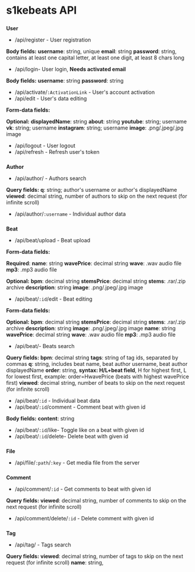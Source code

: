# s1kebeats API
### 
**User**
- /api/register - User registration

**Body fields:**
**username**: string, unique
**email**: string
**password**: string, contains at least one capital letter, at least one digit, at least 8 chars long

- /api/login- User login, **Needs activated email**

**Body fields:**
**username**: string
**password**: string

- /api/activate/`:ActivationLink` - User's account activation
- /api/edit - User's data editing

**Form-data fields:**

**Optional:**
**displayedName**: string
**about**: string
**youtube**: string; username
**vk**: string; username
**instagram**: string; username
**image**: .png/.jpeg/.jpg image

- /api/logout - User logout
- /api/refresh - Refresh user's token
### 
**Author**
- /api/author/ - Authors search

**Query fields:**
**q**:  string; author's username or author's displayedName
**viewed**: decimal string, number of authors to skip on the next request (for infinite scroll)

- /api/author/`:username` - Individual author data
### 
**Beat**

- /api/beat/upload - Beat upload

**Form-data fields:**

**Required**: 
**name**: string
**wavePrice**: decimal string
**wave**: .wav audio file
**mp3**: .mp3 audio file

**Optional:**
**bpm**: decimal string
**stemsPrice**: decimal string
**stems**: .rar/.zip archive
**description**: string
**image**: .png/.jpeg/.jpg image

- /api/beat/`:id`/edit - Beat editing

**Form-data fields:**

**Optional:**
**bpm**: decimal string
**stemsPrice**: decimal string
**stems**: .rar/.zip archive
**description**: string
**image**: .png/.jpeg/.jpg image
**name**: string
**wavePrice**: decimal string
**wave**: .wav audio file
**mp3**: .mp3 audio file

- /api/beat/- Beats search

**Query fields:**
**bpm**: decimal string
**tags**: string of  tag ids, separated by commas
**q**: string, includes beat name, beat author username, beat author displayedName
**order**: string, **syntax: H/L+beat field**, H for highest first, L for lowest first, example: order=HwavePrice (beats with highest wavePrice first)
**viewed**: decimal string, number of beats to skip on the next request (for infinite scroll)

- /api/beat/`:id` - Individual beat data
- /api/beat/`:id`/comment - Comment beat with given id

**Body fields:**
**content**: string

- /api/beat/`:id`/like- Toggle like on a beat with given id
- /api/beat/`:id`/delete- Delete beat with given id
### 
**File**
- /api/file/`:path`/`:key` -  Get media file from the server
### 
**Comment**
- /api/comment/`:id` -  Get comments to beat with given id

**Query fields:**
**viewed**: decimal string, number of comments to skip on the next request (for infinite scroll)

- /api/comment/delete/`:id` -  Delete comment with given id
### 
**Tag**
- /api/tag/ -  Tags search

**Query fields:**
**viewed**: decimal string, number of tags to skip on the next request (for infinite scroll)
**name**: string, 
